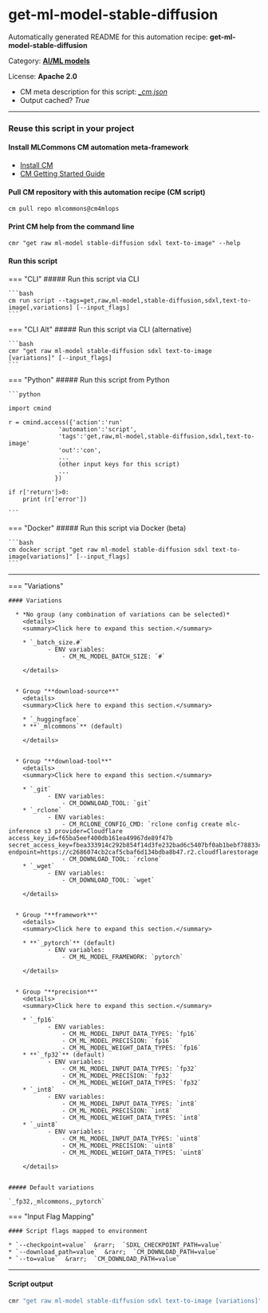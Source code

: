 # get-ml-model-stable-diffusion
Automatically generated README for this automation recipe: **get-ml-model-stable-diffusion**

Category: **[AI/ML models](..)**

License: **Apache 2.0**


* CM meta description for this script: *[_cm.json](https://github.com/mlcommons/cm4mlops/tree/main/script/get-ml-model-stable-diffusion/_cm.json)*
* Output cached? *True*

---
### Reuse this script in your project

#### Install MLCommons CM automation meta-framework

* [Install CM](https://docs.mlcommons.org/ck/install)
* [CM Getting Started Guide](https://docs.mlcommons.org/ck/getting-started/)

#### Pull CM repository with this automation recipe (CM script)

```cm pull repo mlcommons@cm4mlops```

#### Print CM help from the command line

````cmr "get raw ml-model stable-diffusion sdxl text-to-image" --help````

#### Run this script

=== "CLI"
    ##### Run this script via CLI

    ```bash
    cm run script --tags=get,raw,ml-model,stable-diffusion,sdxl,text-to-image[,variations] [--input_flags]
    ```
=== "CLI Alt"
    ##### Run this script via CLI (alternative)


    ```bash
    cmr "get raw ml-model stable-diffusion sdxl text-to-image [variations]" [--input_flags]
    ```

=== "Python"
    ##### Run this script from Python


    ```python

    import cmind

    r = cmind.access({'action':'run'
                  'automation':'script',
                  'tags':'get,raw,ml-model,stable-diffusion,sdxl,text-to-image'
                  'out':'con',
                  ...
                  (other input keys for this script)
                  ...
                 })

    if r['return']>0:
        print (r['error'])

    ```


=== "Docker"
    ##### Run this script via Docker (beta)

    ```bash
    cm docker script "get raw ml-model stable-diffusion sdxl text-to-image[variations]" [--input_flags]
    ```
___

=== "Variations"


    #### Variations

      * *No group (any combination of variations can be selected)*
        <details>
        <summary>Click here to expand this section.</summary>

        * `_batch_size.#`
               - ENV variables:
                   - CM_ML_MODEL_BATCH_SIZE: `#`

        </details>


      * Group "**download-source**"
        <details>
        <summary>Click here to expand this section.</summary>

        * `_huggingface`
        * **`_mlcommons`** (default)

        </details>


      * Group "**download-tool**"
        <details>
        <summary>Click here to expand this section.</summary>

        * `_git`
               - ENV variables:
                   - CM_DOWNLOAD_TOOL: `git`
        * `_rclone`
               - ENV variables:
                   - CM_RCLONE_CONFIG_CMD: `rclone config create mlc-inference s3 provider=Cloudflare access_key_id=f65ba5eef400db161ea49967de89f47b secret_access_key=fbea333914c292b854f14d3fe232bad6c5407bf0ab1bebf78833c2b359bdfd2b endpoint=https://c2686074cb2caf5cbaf6d134bdba8b47.r2.cloudflarestorage.com`
                   - CM_DOWNLOAD_TOOL: `rclone`
        * `_wget`
               - ENV variables:
                   - CM_DOWNLOAD_TOOL: `wget`

        </details>


      * Group "**framework**"
        <details>
        <summary>Click here to expand this section.</summary>

        * **`_pytorch`** (default)
               - ENV variables:
                   - CM_ML_MODEL_FRAMEWORK: `pytorch`

        </details>


      * Group "**precision**"
        <details>
        <summary>Click here to expand this section.</summary>

        * `_fp16`
               - ENV variables:
                   - CM_ML_MODEL_INPUT_DATA_TYPES: `fp16`
                   - CM_ML_MODEL_PRECISION: `fp16`
                   - CM_ML_MODEL_WEIGHT_DATA_TYPES: `fp16`
        * **`_fp32`** (default)
               - ENV variables:
                   - CM_ML_MODEL_INPUT_DATA_TYPES: `fp32`
                   - CM_ML_MODEL_PRECISION: `fp32`
                   - CM_ML_MODEL_WEIGHT_DATA_TYPES: `fp32`
        * `_int8`
               - ENV variables:
                   - CM_ML_MODEL_INPUT_DATA_TYPES: `int8`
                   - CM_ML_MODEL_PRECISION: `int8`
                   - CM_ML_MODEL_WEIGHT_DATA_TYPES: `int8`
        * `_uint8`
               - ENV variables:
                   - CM_ML_MODEL_INPUT_DATA_TYPES: `uint8`
                   - CM_ML_MODEL_PRECISION: `uint8`
                   - CM_ML_MODEL_WEIGHT_DATA_TYPES: `uint8`

        </details>


    ##### Default variations

    `_fp32,_mlcommons,_pytorch`
=== "Input Flag Mapping"


    #### Script flags mapped to environment

    * `--checkpoint=value`  &rarr;  `SDXL_CHECKPOINT_PATH=value`
    * `--download_path=value`  &rarr;  `CM_DOWNLOAD_PATH=value`
    * `--to=value`  &rarr;  `CM_DOWNLOAD_PATH=value`




___
#### Script output
```bash
cmr "get raw ml-model stable-diffusion sdxl text-to-image [variations]" [--input_flags] -j
```